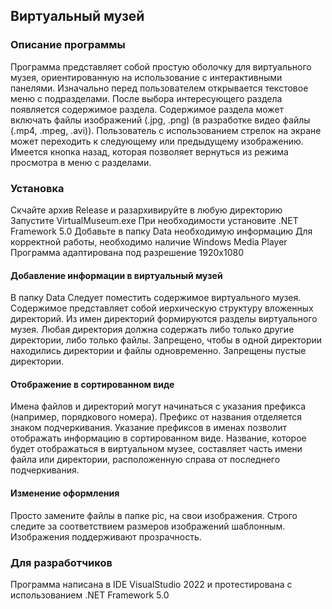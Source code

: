 ## Виртуальный музей

### Описание программы
Программа представляет собой простую оболочку для виртуального музея, ориентированную на использование с интерактивными панелями.
Изначально перед пользователем открывается текстовое меню с подразделами. После выбора интересующего раздела появляется содержимое раздела.
Содержимое раздела может включать файлы изображений (.jpg, .png) (в разработке видео файлы (.mp4, .mpeg, .avi)).
Пользователь с использованием стрелок на экране может переходить к следующему или предыдущему изображению.
Имеется кнопка назад, которая позволяет вернуться из режима просмотра в меню с разделами.

### Установка 
Скчайте архив Release и разархивируйте в любую директорию
Запустите VirtualMuseum.exe
При необходимости установите .NET Framework 5.0
Добавьте в папку Data необходимую информацию
Для корректной работы, необходимо наличие Windows Media Player
Программа адаптирована под разрешение 1920х1080

#### Добавление информации в виртуальный музей
В папку Data Следует поместить содержимое виртуального музея.
Содержимое представляет собой иерхическую структуру вложенных директорий. Из имен директорий формируются разделы виртуального музея.
Любая директория должна содержать либо только другие директории, либо только файлы. 
Запрещено, чтобы в одной директории находились директории и файлы одновременно.
Запрещены пустые директории.

#### Отображение в сортированном виде
Имена файлов и директорий могут начинаться с указания префикса (например, порядкового номера). Префикс от названия отделяется знаком подчеркивания.
Указание префиксов в именах позволит отображать информацию в сортированном виде.
Название, которое будет отображаться в виртуальном музее, составляет часть имени файла или директории, расположенную справа от последнего подчеркивания.

#### Изменение оформления
Просто замените файлы в папке pic, на свои изображения.
Строго следите за соответствием размеров изображений шаблонным.
Изображения поддерживают прозрачность.

### Для разработчиков
Программа написана в IDE VisualStudio 2022 и протестирована с использованием .NET Framework 5.0


